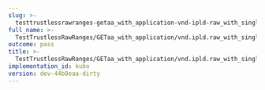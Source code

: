 ```yaml
---
slug: >-
  testtrustlessrawranges-getaa_with_application-vnd-ipld-raw_with_single_range_request_includes_correct_bytes
full_name: >-
  TestTrustlessRawRanges/GETaa_with_application/vnd.ipld.raw_with_single_range_request_includes_correct_bytes
outcome: pass
title: >-
  TestTrustlessRawRanges/GETaa_with_application/vnd.ipld.raw_with_single_range_request_includes_correct_bytes
implementation_id: kubo
version: dev-44b0eaa-dirty
---
```


